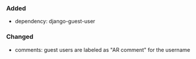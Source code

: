 ### Added
- dependency: django-guest-user

### Changed
- comments: guest users are labeled as "AR comment" for the username